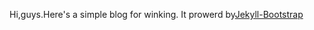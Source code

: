 Hi,guys.Here's a simple blog for winking.
It prowerd by<a href = "https://github.com/plusjade/jekyll-bootstrap">Jekyll-Bootstrap</a>



